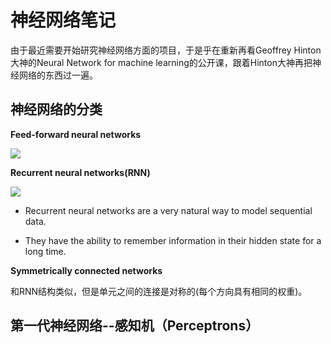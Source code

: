 # 神经网络笔记 #
由于最近需要开始研究神经网络方面的项目，于是乎在重新再看Geoffrey Hinton大神的Neural Network for machine learning的公开课，跟着Hinton大神再把神经网络的东西过一遍。

## 神经网络的分类 ##
**Feed-forward neural networks**

![](https://i.imgur.com/lq4eOrh.png)

**Recurrent neural networks(RNN)**

![](https://i.imgur.com/3dk3M5r.png)



- Recurrent neural networks are a very natural way to model sequential data.

- They have the ability to remember information in their hidden state for a long time. 
	

**Symmetrically connected networks**

和RNN结构类似，但是单元之间的连接是对称的(每个方向具有相同的权重)。

## 第一代神经网络--感知机（Perceptrons） ##